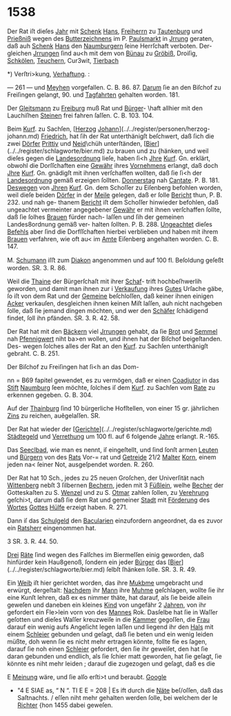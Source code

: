 # 1538

Der Rat iſt dieſes [Jahr](../../register/worte/jahr.md) mit [Schenk](../../register/worte/schenk.md) [Hans](../../register/worte/hans.md), [Freiherrn](../../register/worte/freiherrn.md)
zu [Tautenburg](../../register/orte/tautenburg.md) und [Prießniß](../../register/worte/prießniß.md) wegen des [Butterzeichnens](../../register/worte/butterzeichnens.md)
im P. [Paulsmarkt](../../register/worte/paulsmarkt.md) in [Jrrung](../../register/orte/jrrung.md) geraten, daß auh [Schenk](../../register/worte/schenk.md)
[Hans](../../register/worte/hans.md) den [Naumburgern](../../register/worte/naumburgern.md) ſeine Herrſchaft verboten. Der-
gleichen [Jrrungen](../../register/worte/jrrungen.md) ſind au<h mit dem von [Bünau](../../register/orte/bünau.md) zu
[Gröbiß](../../register/orte/gröbiß.md), Droiſig, [Schkölen](../../register/worte/schkölen.md), [Teuchern](../../register/worte/teuchern.md), Cur3wit, [Tierbach](../../register/worte/tierbach.md)

*) Verſtri>kung, [Verhaftung](../../register/worte/verhaftung.md). :


— 261 —
und [Meyhen](../../register/worte/meyhen.md) vorgefallen. C. B. 86. 87. [Darum](../../register/worte/darum.md) ſie an
den Biſchof zu Freiſingen gelangt, 90. und [Tagfahrten](../../register/worte/tagfahrten.md)
gehalten worden. 181.

Der [Gleitsmann](../../register/worte/gleitsmann.md) zu [Freiburg](../../register/orte/freiburg.md) muß Rat und [Bürger](../../register/worte/bürger.md)-
\haft allhier mit den Lauchiſhen [Steinen](../../register/worte/steinen.md) frei fahren
ſaſſen. C. B. 103. 104.

Beim [Kurf](../../register/worte/kurf.md). zu Sachſen, [[Herzog](../../register/worte/herzog.md) [Johann](../../register/worte/johann.md)](../../register/personen/herzog-johann.md) [Friedrich](../../register/worte/friedrich.md),
hat ſih der Rat unterthänigſt beſchwert, daß ſich die zwei
[Dörfer](../../register/worte/dörfer.md) [Prittiy](../../register/worte/prittiy.md) und [Neid](../../register/worte/neid.md)\chüh unterſtänden, [[Bier](../../register/worte/bier.md)](../../register/schlagworte/bier.md) zu brauen
und zu \{hänken, und weil dieſes gegen die [Landesordnung](../../register/worte/landesordnung.md)
lieſe, haben ſi<h [Jhre](../../register/worte/jhre.md) [Kurf](../../register/worte/kurf.md). Gn. erklärt, obwohl die
Dorſſchaften eine [Gewähr](../../register/worte/gewähr.md) ihres [Vornehmens](../../register/worte/vornehmens.md) erlangt, daß
doch [Jhre](../../register/worte/jhre.md) [Kurf](../../register/worte/kurf.md). Gn. gnädigſt mit ihnen verſchaffen wollten,
daß ſie ſi<h der [Landesordnung](../../register/worte/landesordnung.md) gemäß erzeigen ſollten.
[Donnerstag](../../register/worte/donnerstag.md) nah [Cantate](../../register/worte/cantate.md). P. B. 181. [Deswegen](../../register/worte/deswegen.md) von
[Jhren](../../register/orte/jhren.md) [Kurf](../../register/worte/kurf.md). Gn. dem Schoſſer zu Eiſenberg befohlen
worden, weil dieſe beiden [Dörfer](../../register/worte/dörfer.md) in der [Meile](../../register/worte/meile.md) gelegen,
daß er ſolle [Bericht](../../register/worte/bericht.md) thun, P. B. 232. und nah ge-
thanem [Bericht](../../register/worte/bericht.md) iſt dem Schoſſer hinwieder befohlen, daß
ungeachtet vermeinter angegebener [Gewähr](../../register/worte/gewähr.md) er mit ihnen
verſchaffen ſollte, daß ſie ſolhes [Brauen](../../register/worte/brauen.md) fürder nach-
laſſen und ſih der gemeinen Landes8ordnung gemäß ver-
halten ſollten. P. B. 288. [Ungeachtet](../../register/worte/ungeachtet.md) dieſes [Befehls](../../register/worte/befehls.md)
aber ſind die Dorfſſchaften hierbei verblieben und haben
mit ihrem [Brauen](../../register/worte/brauen.md) verfahren, wie oft au< im [Amte](../../register/worte/amte.md)
Eiſenberg angehalten worden. C. B. 147.

M. [Schumann](../../register/worte/schumann.md) iſﬅ zum [Diakon](../../register/worte/diakon.md) angenommen und auf
100 fl. Beſoldung geſeßt worden. SR. 3. R. 86.

Weil die [Thaine](../../register/worte/thaine.md) der Bürgerſchaſt mit ihrer [Schaf](../../register/worte/schaf.md)-
trift hochbeſhwerlih geworden, und damit man ihnen zur i
[Verkaufung](../../register/worte/verkaufung.md) ihres [Gutes](../../register/worte/gutes.md) Urſache gäbe, ſo iſt von dem
Rat und der [Gemeine](../../register/worte/gemeine.md) beſchloſſen, daß keiner ihnen einigen
[Acker](../../register/worte/acker.md) verkauſen, desgleichen ihnen keinen Miſt laſſen, auh
nicht nachgeben ſolle, daß ſie jemand dingen möchten, und
wer den [Schäfer](../../register/worte/schäfer.md) ſchädigend findet, ſoll ihn pfänden.
SR. 3. R. 42. 58.

Der Rat hat mit den [Bäckern](../../register/worte/bäckern.md) viel [Jrrungen](../../register/worte/jrrungen.md) gehabt,
da ſie [Brot](../../register/worte/brot.md) und [Semmel](../../register/worte/semmel.md) nah [Pfennigwert](../../register/worte/pfennigwert.md) niht ba>en
wollen, und ihnen hat der Biſchof beigeſtanden. Des-
wegen ſolches alles der Rat an den [Kurf](../../register/worte/kurf.md). zu Sachſen
unterthänigſt gebraht. C. B. 251.

Der Biſchof zu Freiſingen hat ſi<h an das Dom-


nn
= B69
fapitel gewendet, es zu vermögen, daß er einen [Coadjutor](../../register/worte/coadjutor.md)
in das [Stift](../../register/worte/stift.md) [Naumburg](../../register/worte/naumburg.md) ſeen möchte, ſolches iſ dem
[Kurf](../../register/worte/kurf.md). zu Sachſen vom [Rate](../../register/worte/rate.md) zu erkennen gegeben. G. B. 304.

Auf der [Thainburg](../../register/worte/thainburg.md) ſind 10 bürgerliche Hofſtellen,
von einer 15 gr. jährlichen [Zins](../../register/worte/zins.md) zu reichen, auêgelaſſen. SR.

Der Rat hat wieder der [[Gerichte](../../register/worte/gerichte.md)](../../register/schlagworte/gerichte.md) [Städtegeld](../../register/worte/städtegeld.md) und
[Verrethung](../../register/worte/verrethung.md) um 100 fl. auf 6 folgende [Jahre](../../register/worte/jahre.md) erlangt.
R.-165.

Das [Seeclbad](../../register/worte/seeclbad.md), wie man es nennt, iſ eingeſtellt, und
ſind ſonſt armen [Leuten](../../register/worte/leuten.md) und [Bürgern](../../register/worte/bürgern.md) von des [Rats](../../register/worte/rats.md) Vor-=
rat und [Getreide](../../register/worte/getreide.md) 21/2 [Malter](../../register/worte/malter.md) [Korn](../../register/worte/korn.md), einem jeden na<
ſeiner Not, ausgeſpendet worden. R. 260.

Der Rat hat 10 Sch., jedes zu 25 neuen Groſchen,
der Univerſität nach [Wittenberg](../../register/orte/wittenberg.md) nebſt 3 ſilbernen [Bechern](../../register/worte/bechern.md),
jeden mit 3 [Füßlein](../../register/worte/füßlein.md), welhe [Becher](../../register/worte/becher.md) der Gotteskaſten zu
S. [Wenzel](../../register/worte/wenzel.md) und zu S. [Otmar](../../register/worte/otmar.md) zahlen ſollen, zu [Verehrung](../../register/orte/verehrung.md)
geſchi>t, darum daß ſie dem Rat und gemeiner [Stadt](../../register/worte/stadt.md)
mit [Förderung](../../register/worte/förderung.md) des [Wortes](../../register/worte/wortes.md) [Gottes](../../register/worte/gottes.md) [Hülfe](../../register/worte/hülfe.md) erzeigt haben.
R. 271.

Dann iſ das [Schulgeld](../../register/worte/schulgeld.md) den [Bacularien](../../register/worte/bacularien.md) einzufordern
angeordnet, da es zuvor ein [Ratsherr](../../register/worte/ratsherr.md) eingenommen hat.

3 SR. 3. R. 44. 50.

[Drei](../../register/worte/drei.md) [Räte](../../register/worte/räte.md) ſind wegen des Falſches im Biermeſſen einig
geworden, daß hinfürder kein Hau8genoß, ſondern ein
jeder [Bürger](../../register/worte/bürger.md) das [[Bier](../../register/worte/bier.md)](../../register/schlagworte/bier.md) ſelbſt ſhänken ſolle. SR. 3. R. 49.

Ein [Weib](../../register/worte/weib.md) iſt hier gerichtet worden, das ihre [Mukbme](../../register/worte/mukbme.md)
umgebracht und erwürgt, dergeſtalt: [Nachdem](../../register/worte/nachdem.md) ihr [Mann](../../register/worte/mann.md)
ihre [Muhme](../../register/worte/muhme.md) geſchlagen, wollte ſie ihr eine Kunſt lehren,
daß ex es nimmer thäte, hat darauf, als ſie beide allein
geweſen und daneben ein kleines [Kind](../../register/worte/kind.md) von ungefähr
2 [Jahren](../../register/worte/jahren.md), von ihr gefordert ein Fle>lein vorn von des
[Mannes](../../register/worte/mannes.md) Rok. Dasſelbe hat ſie in Waſſer geſotten und
dieſes Waſſer kreuzweiſe in die [Kammer](../../register/worte/kammer.md) gegoſſen, die [Frau](../../register/worte/frau.md)
darauf ein wenig aufs Angeſicht legen laſſen und liegend
ihr den [Hals](../../register/worte/hals.md) mit einem [Schleier](../../register/worte/schleier.md) gebunden und geſagt,
daß ſie beten und ein wenig leiden müßte, doh wenn ſie
es nicht mehr ertragen könnte, follte fie es ſagen, darauf
ſie noh einen [Schleier](../../register/worte/schleier.md) gefordert, den ſie ihr geweiſet,
den hat ſie daran gebunden und endlich, als ſie ſchier
matt geworden, hat ſie geſagt, ſie könnte es niht mehr
leiden ; darauf die zugezogen und geſagt, daß es die

E [Meinung](../../register/worte/meinung.md) wäre, und ſie alſo erſti>t und beraubt.
[Google](../../register/worte/google.md)


- "4 E SIAE as, “ N “. TI
E E = 208
| Es ift durch die [Näte](../../register/worte/näte.md) beſ/oſſen, daß das Saſtnachts.
/ eſſen niht mehr gehalten werden ſolle, bei welchem der
Ie [Richter](../../register/worte/richter.md) {hon 1455 dabei geweſen.
